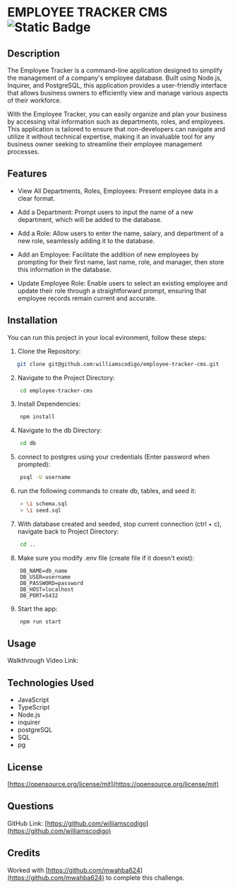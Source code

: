 # EMPLOYEE TRACKER CMS ![Static Badge](https://img.shields.io/badge/license-MIT-blue)

## Description

The Employee Tracker is a command-line application designed to simplify the management of a company's employee database. Built using Node.js, Inquirer, and PostgreSQL, this application provides a user-friendly interface that allows business owners to efficiently view and manage various aspects of their workforce.

With the Employee Tracker, you can easily organize and plan your business by accessing vital information such as departments, roles, and employees. This application is tailored to ensure that non-developers can navigate and utilize it without technical expertise, making it an invaluable tool for any business owner seeking to streamline their employee management processes.


## Features

- View All Departments, Roles, Employees: Present employee data in a clear format.

- Add a Department: Prompt users to input the name of a new department, which will be added to the database.

- Add a Role: Allow users to enter the name, salary, and department of a new role, seamlessly adding it to the database.

- Add an Employee: Facilitate the addition of new employees by prompting for their first name, last name, role, and manager, then store this information in the database.

- Update Employee Role: Enable users to select an existing employee and update their role through a straightforward prompt, ensuring that employee records remain current and accurate.

## Installation 

You can run this project in your local evironment, follow these steps:
1. Clone the Repository:

```bash
   git clone git@github.com:williamscodigo/employee-tracker-cms.git

```

2. Navigate to the Project Directory:

```bash
    cd employee-tracker-cms
```

3. Install Dependencies:

```bash
    npm install
```

4. Navigate to the db Directory:

```bash
    cd db
```

5. connect to postgres using your credentials (Enter password when prompted):

```bash
    psql -U username
```

6. run the following commands to create db, tables, and seed it:

```bash
    > \i schema.sql
    > \i seed.sql
```


7. With database created and seeded, stop current connection (ctrl + c), navigate back to Project Directory:

```bash
    cd ..
```

8. Make sure you modify .env file (create file if it doesn't exist):

```
    DB_NAME=db_name
    DB_USER=username
    DB_PASSWORD=password
    DB_HOST=localhost
    DB_PORT=5432
```

9. Start the app:

```bash
    npm run start
```

## Usage

Walkthrough Video Link: 

## Technologies Used

- JavaScript
- TypeScript
- Node.js
- inquirer
- postgreSQL
- SQL
- pg

## License
[https://opensource.org/license/mit](https://opensource.org/license/mit)



## Questions
GitHub Link: [https://github.com/williamscodigo](https://github.com/williamscodigo)

## Credits
Worked with [https://github.com/mwahba624](https://github.com/mwahba624) to complete this challenge.
